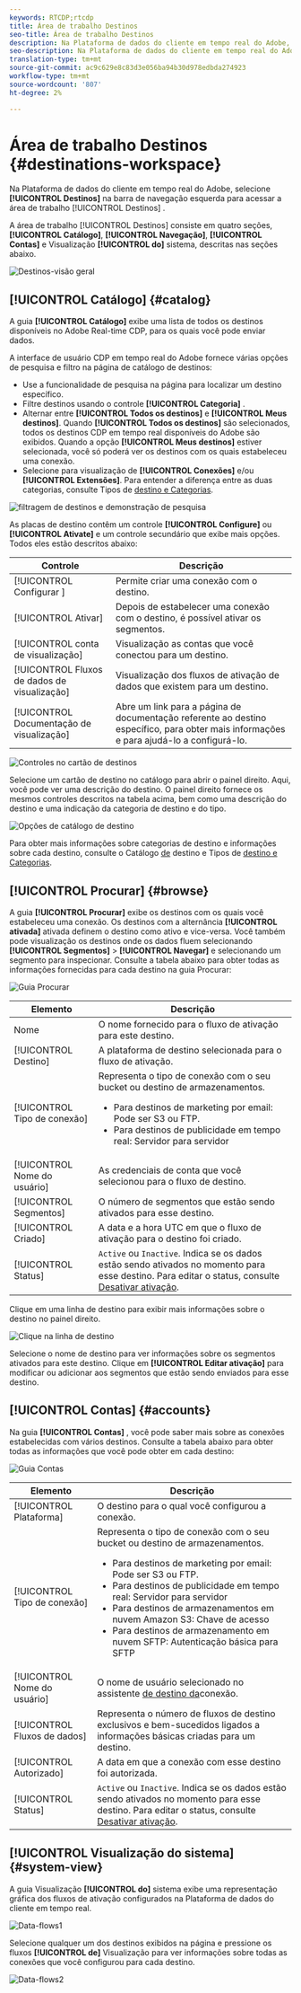 ```yaml
---
keywords: RTCDP;rtcdp
title: Área de trabalho Destinos
seo-title: Área de trabalho Destinos
description: Na Plataforma de dados do cliente em tempo real do Adobe, selecione Destinos na barra de navegação esquerda para acessar a área de trabalho de destinos.
seo-description: Na Plataforma de dados do cliente em tempo real do Adobe, selecione Destinos na barra de navegação esquerda para acessar a área de trabalho de destinos.
translation-type: tm+mt
source-git-commit: ac9c629e8c83d3e056ba94b30d978edbda274923
workflow-type: tm+mt
source-wordcount: '807'
ht-degree: 2%

---
```



# Área de trabalho Destinos {#destinations-workspace}

Na Plataforma de dados do cliente em tempo real do Adobe, selecione **[!UICONTROL Destinos]** na barra de navegação esquerda para acessar a área de trabalho [!UICONTROL Destinos] .

A área de trabalho [!UICONTROL Destinos] consiste em quatro seções, **[!UICONTROL Catálogo]**, **[!UICONTROL Navegação]**, **[!UICONTROL Contas]** e Visualização **[!UICONTROL do]** sistema, descritas nas seções abaixo.

![Destinos-visão geral](/help/rtcdp/destinations/assets/destinations-overview.png)

## [!UICONTROL Catálogo] {#catalog}

A guia **[!UICONTROL Catálogo]** exibe uma lista de todos os destinos disponíveis no Adobe Real-time CDP, para os quais você pode enviar dados.

A interface de usuário CDP em tempo real do Adobe fornece várias opções de pesquisa e filtro na página de catálogo de destinos:

* Use a funcionalidade de pesquisa na página para localizar um destino específico.
* Filtre destinos usando o controle **[!UICONTROL Categoria]** .
* Alternar entre **[!UICONTROL Todos os destinos]** e **[!UICONTROL Meus destinos]**. Quando **[!UICONTROL Todos os destinos]** são selecionados, todos os destinos CDP em tempo real disponíveis do Adobe são exibidos. Quando a opção **[!UICONTROL Meus destinos]** estiver selecionada, você só poderá ver os destinos com os quais estabeleceu uma conexão.
* Selecione para visualização de **[!UICONTROL Conexões]** e/ou **[!UICONTROL Extensões]**. Para entender a diferença entre as duas categorias, consulte Tipos de [destino e Categorias](/help/rtcdp/destinations/destination-types.md).

![filtragem de destinos e demonstração de pesquisa](/help/rtcdp/destinations/assets/destinations-search-and-filter.gif)

As placas de destino contêm um controle **[!UICONTROL Configure]** ou **[!UICONTROL Ativate]** e um controle secundário que exibe mais opções. Todos eles estão descritos abaixo:

| Controle | Descrição |
---------|----------
| [!UICONTROL Configurar ] | Permite criar uma conexão com o destino. |
| [!UICONTROL Ativar] | Depois de estabelecer uma conexão com o destino, é possível ativar os segmentos. |
| [!UICONTROL conta de visualização] | Visualização as contas que você conectou para um destino. |
| [!UICONTROL Fluxos de dados de visualização] | Visualização dos fluxos de ativação de dados que existem para um destino. |
| [!UICONTROL Documentação de visualização] | Abre um link para a página de documentação referente ao destino específico, para obter mais informações e para ajudá-lo a configurá-lo. |

![Controles no cartão de destinos](/help/rtcdp/destinations/assets/destination-card-options.png)

Selecione um cartão de destino no catálogo para abrir o painel direito.  Aqui, você pode ver uma descrição do destino. O painel direito fornece os mesmos controles descritos na tabela acima, bem como uma descrição do destino e uma indicação da categoria de destino e do tipo.

![Opções de catálogo de destino](/help/rtcdp/destinations/assets/destination-right-rail.png)

Para obter mais informações sobre categorias de destino e informações sobre cada destino, consulte o Catálogo [de](/help/rtcdp/destinations/destinations-catalog.md) destino e Tipos de [destino e Categorias](/help/rtcdp/destinations/destination-types.md).

## [!UICONTROL Procurar] {#browse}

A guia **[!UICONTROL Procurar]** exibe os destinos com os quais você estabeleceu uma conexão. Os destinos com a alternância **[!UICONTROL ativada]** ativada definem o destino como ativo e vice-versa. Você também pode visualização os destinos onde os dados fluem selecionando **[!UICONTROL Segmentos]** > **[!UICONTROL Navegar]** e selecionando um segmento para inspecionar. Consulte a tabela abaixo para obter todas as informações fornecidas para cada destino na guia Procurar:

![Guia Procurar](/help/rtcdp/destinations/assets/browse-tab.png)

| Elemento | Descrição |
---------|----------
| Nome | O nome fornecido para o fluxo de ativação para este destino. |
| [!UICONTROL Destino] | A plataforma de destino selecionada para o fluxo de ativação. |
| [!UICONTROL Tipo de conexão] | Representa o tipo de conexão com o seu bucket ou destino de armazenamentos. <ul><li>Para destinos de marketing por email: Pode ser S3 ou FTP.</li><li>Para destinos de publicidade em tempo real: Servidor para servidor</li></ul> |
| [!UICONTROL Nome do usuário] | As credenciais de conta que você selecionou para o fluxo de destino. |
| [!UICONTROL Segmentos] | O número de segmentos que estão sendo ativados para esse destino. |
| [!UICONTROL Criado] | A data e a hora UTC em que o fluxo de ativação para o destino foi criado. |
| [!UICONTROL Status] | `Active` ou `Inactive`. Indica se os dados estão sendo ativados no momento para esse destino. Para editar o status, consulte [Desativar ativação](/help/rtcdp/destinations/activate-destinations.md#disable-activation). |

Clique em uma linha de destino para exibir mais informações sobre o destino no painel direito.

![Clique na linha de destino](/help/rtcdp/destinations/assets/click-destination-row.png)

Selecione o nome de destino para ver informações sobre os segmentos ativados para este destino. Clique em **[!UICONTROL Editar ativação]** para modificar ou adicionar aos segmentos que estão sendo enviados para esse destino.

## [!UICONTROL Contas] {#accounts}

Na guia **[!UICONTROL Contas]** , você pode saber mais sobre as conexões estabelecidas com vários destinos. Consulte a tabela abaixo para obter todas as informações que você pode obter em cada destino:

![Guia Contas](/help/rtcdp/destinations/assets/accounts-tab.png)

| Elemento | Descrição |
---------|----------
| [!UICONTROL Plataforma] | O destino para o qual você configurou a conexão. |
| [!UICONTROL Tipo de conexão] | Representa o tipo de conexão com o seu bucket ou destino de armazenamentos. <ul><li>Para destinos de marketing por email: Pode ser S3 ou FTP.</li><li>Para destinos de publicidade em tempo real: Servidor para servidor</li><li>Para destinos de armazenamentos em nuvem Amazon S3: Chave de acesso </li><li>Para destinos de armazenamento em nuvem SFTP: Autenticação básica para SFTP</li></ul> |
| [!UICONTROL Nome do usuário] | O nome de usuário selecionado no assistente [de destino da](/help/rtcdp/destinations/email-marketing-destinations.md#connect-destination)conexão. |
| [!UICONTROL Fluxos de dados] | Representa o número de fluxos de destino exclusivos e bem-sucedidos ligados a informações básicas criadas para um destino. |
| [!UICONTROL Autorizado] | A data em que a conexão com esse destino foi autorizada. |
| [!UICONTROL Status] | `Active` ou `Inactive`. Indica se os dados estão sendo ativados no momento para esse destino. Para editar o status, consulte [Desativar ativação](/help/rtcdp/destinations/activate-destinations.md#disable-activation). |

## [!UICONTROL Visualização do sistema] {#system-view}

A guia Visualização **[!UICONTROL do]** sistema exibe uma representação gráfica dos fluxos de ativação configurados na Plataforma de dados do cliente em tempo real.

![Data-flows1](/help/rtcdp/destinations/assets/data-flows1.png)

Selecione qualquer um dos destinos exibidos na página e pressione os fluxos **[!UICONTROL de]** Visualização para ver informações sobre todas as conexões que você configurou para cada destino.

![Data-flows2](/help/rtcdp/destinations/assets/data-flows2.png)